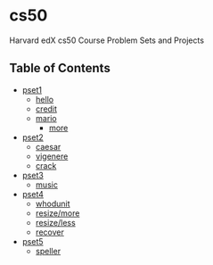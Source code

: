 # cs50
Harvard edX cs50 Course Problem Sets and Projects

## Table of Contents

- [pset1](/pset1)
  * [hello](/pset1/hello)
  * [credit](/pset1/credit)
  * [mario](/pset1/mario)
    + [more](/pset1/mario/more)
- [pset2](/pset2)
  * [caesar](/pset2/caesar)
  * [vigenere](/pset2/vigenere)
  * [crack](/pset2/crack)
- [pset3](/pset3)
  * [music](/pset3/music)
- [pset4](/pset4)
  * [whodunit](/pset4/whodunit)
  * [resize/more](/pset4/more)
  * [resize/less](/pset4/less)
  * [recover](/pset4/recover)
- [pset5](/pset5)
  * [speller](/pset5/speller)
##
